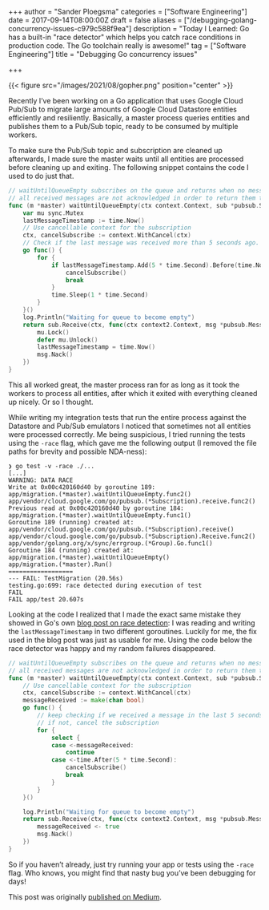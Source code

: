 +++
author = "Sander Ploegsma"
categories = ["Software Engineering"]
date = 2017-09-14T08:00:00Z
draft = false
aliases = ["/debugging-golang-concurrency-issues-c979c588f9ea"]
description = "Today I Learned: Go has a built-in \"race detector\" which helps you catch race conditions in production code. The Go toolchain really is awesome!"
tag = ["Software Engineering"]
title = "Debugging Go concurrency issues"

+++

{{< figure src="/images/2021/08/gopher.png" position="center" >}}

Recently I’ve been working on a Go application that uses Google Cloud Pub/Sub to migrate large amounts of Google Cloud Datastore entities efficiently and resiliently. Basically, a master process queries entities and publishes them to a Pub/Sub topic, ready to be consumed by multiple workers.

To make sure the Pub/Sub topic and subscription are cleaned up afterwards, I made sure the master waits until all entities are processed before cleaning up and exiting. The following snippet contains the code I used to do just that.

```go
// waitUntilQueueEmpty subscribes on the queue and returns when no messages arrive for more than 5 seconds
// all received messages are not acknowledged in order to return them to the queue so that workers can process them
func (m *master) waitUntilQueueEmpty(ctx context.Context, sub *pubsub.Subscription) error {
    var mu sync.Mutex
    lastMessageTimestamp := time.Now()
    // Use cancellable context for the subscription
    ctx, cancelSubscribe := context.WithCancel(ctx)
    // Check if the last message was received more than 5 seconds ago. If so, cancel the subscription context
    go func() {
        for {
            if lastMessageTimestamp.Add(5 * time.Second).Before(time.Now()) {
                cancelSubscribe()
                break
            }
            time.Sleep(1 * time.Second)
        }
    }()
    log.Println("Waiting for queue to become empty")
    return sub.Receive(ctx, func(ctx context2.Context, msg *pubsub.Message) {
        mu.Lock()
        defer mu.Unlock()
        lastMessageTimestamp = time.Now()
        msg.Nack()
    })
}
```

This all worked great, the master process ran for as long as it took the workers to process all entities, after which it exited with everything cleaned up nicely. Or so I thought.

While writing my integration tests that run the entire process against the Datastore and Pub/Sub emulators I noticed that sometimes not all entities were processed correctly. Me being suspicious, I tried running the tests using the `-race` flag, which gave me the following output (I removed the file paths for brevity and possible NDA-ness):

    ❯ go test -v -race ./...
    [...]
    WARNING: DATA RACE
    Write at 0x00c420160d40 by goroutine 189:
    app/migration.(*master).waitUntilQueueEmpty.func2()
    app/vendor/cloud.google.com/go/pubsub.(*Subscription).receive.func2()
    Previous read at 0x00c420160d40 by goroutine 184:
    app/migration.(*master).waitUntilQueueEmpty.func1()
    Goroutine 189 (running) created at:
    app/vendor/cloud.google.com/go/pubsub.(*Subscription).receive()
    app/vendor/cloud.google.com/go/pubsub.(*Subscription).Receive.func2()
    app/vendor/golang.org/x/sync/errgroup.(*Group).Go.func1()
    Goroutine 184 (running) created at:
    app/migration.(*master).waitUntilQueueEmpty()
    app/migration.(*master).Run()
    ==================
    --- FAIL: TestMigration (20.56s)
    testing.go:699: race detected during execution of test
    FAIL
    FAIL app/test 20.607s

Looking at the code I realized that I made the exact same mistake they showed in Go's own [blog post on race detection](https://blog.golang.org/race-detector): I was reading and writing the `lastMessageTimestamp` in two different goroutines. Luckily for me, the fix used in the blog post was just as usable for me. Using the code below the race detector was happy and my random failures disappeared.

```go
// waitUntilQueueEmpty subscribes on the queue and returns when no messages arrive for more than 5 seconds
// all received messages are not acknowledged in order to return them to the queue so that workers can process them
func (m *master) waitUntilQueueEmpty(ctx context.Context, sub *pubsub.Subscription) error {
    // Use cancellable context for the subscription
    ctx, cancelSubscribe := context.WithCancel(ctx)
    messageReceived := make(chan bool)
    go func() {
        // keep checking if we received a message in the last 5 seconds
        // if not, cancel the subscription
        for {
            select {
            case <-messageReceived:
                continue
            case <-time.After(5 * time.Second):
                cancelSubscribe()
                break
            }
        }
    }()

    log.Println("Waiting for queue to become empty")
    return sub.Receive(ctx, func(ctx context2.Context, msg *pubsub.Message) {
        messageReceived <- true
        msg.Nack()
    })
}
```

So if you haven’t already, just try running your app or tests using the `-race` flag. Who knows, you might find that nasty bug you’ve been debugging for days!

This post was originally [published on Medium](https://medium.com/@sanderp91/debugging-golang-concurrency-issues-c979c588f9ea).
